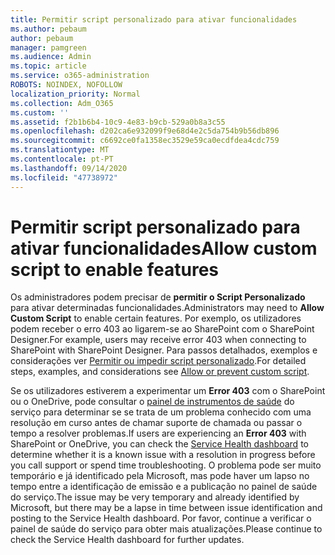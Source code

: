```yaml
---
title: Permitir script personalizado para ativar funcionalidades
ms.author: pebaum
author: pebaum
manager: pamgreen
ms.audience: Admin
ms.topic: article
ms.service: o365-administration
ROBOTS: NOINDEX, NOFOLLOW
localization_priority: Normal
ms.collection: Adm_O365
ms.custom: ''
ms.assetid: f2b1b6b4-10c9-4e83-b9cb-529a0b8a3c55
ms.openlocfilehash: d202ca6e932099f9e68d4e2c5da754b9b56db896
ms.sourcegitcommit: c6692ce0fa1358ec3529e59ca0ecdfdea4cdc759
ms.translationtype: MT
ms.contentlocale: pt-PT
ms.lasthandoff: 09/14/2020
ms.locfileid: "47738972"
---
```

# <a name="allow-custom-script-to-enable-features"></a><span data-ttu-id="e8c8c-102">Permitir script personalizado para ativar funcionalidades</span><span class="sxs-lookup"><span data-stu-id="e8c8c-102">Allow custom script to enable features</span></span>

<span data-ttu-id="e8c8c-103">Os administradores podem precisar de **permitir o Script Personalizado** para ativar determinadas funcionalidades.</span><span class="sxs-lookup"><span data-stu-id="e8c8c-103">Administrators may need to **Allow Custom Script** to enable certain features.</span></span> <span data-ttu-id="e8c8c-104">Por exemplo, os utilizadores podem receber o erro 403 ao ligarem-se ao SharePoint com o SharePoint Designer.</span><span class="sxs-lookup"><span data-stu-id="e8c8c-104">For example, users may receive error 403 when connecting to SharePoint with SharePoint Designer.</span></span> <span data-ttu-id="e8c8c-105">Para passos detalhados, exemplos e considerações ver [Permitir ou impedir script personalizado](https://docs.microsoft.com/sharepoint/allow-or-prevent-custom-script).</span><span class="sxs-lookup"><span data-stu-id="e8c8c-105">For detailed steps, examples, and considerations see [Allow or prevent custom script](https://docs.microsoft.com/sharepoint/allow-or-prevent-custom-script).</span></span>

<span data-ttu-id="e8c8c-106">Se os utilizadores estiverem a experimentar um **Error 403** com o SharePoint ou o OneDrive, pode consultar o [painel de instrumentos de saúde](https://admin.microsoft.com/AdminPortal/Home#/servicehealth) do serviço para determinar se se trata de um problema conhecido com uma resolução em curso antes de chamar suporte de chamada ou passar o tempo a resolver problemas.</span><span class="sxs-lookup"><span data-stu-id="e8c8c-106">If users are experiencing an **Error 403** with SharePoint or OneDrive, you can check the [Service Health dashboard](https://admin.microsoft.com/AdminPortal/Home#/servicehealth) to determine whether it is a known issue with a resolution in progress before you call support or spend time troubleshooting.</span></span> <span data-ttu-id="e8c8c-107">O problema pode ser muito temporário e já identificado pela Microsoft, mas pode haver um lapso no tempo entre a identificação de emissão e a publicação no painel de saúde do serviço.</span><span class="sxs-lookup"><span data-stu-id="e8c8c-107">The issue may be very temporary and already identified by Microsoft, but there may be a lapse in time between issue identification and posting to the Service Health dashboard.</span></span> <span data-ttu-id="e8c8c-108">Por favor, continue a verificar o painel de saúde do serviço para obter mais atualizações.</span><span class="sxs-lookup"><span data-stu-id="e8c8c-108">Please continue to check the Service Health dashboard for further updates.</span></span>

